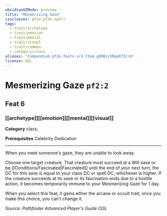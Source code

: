 ```yaml
---
obsidianUIMode: preview
title: "Mesmerizing Gaze"
cssclasses: pf2e,pf2e-spell
tags:
  - trait/archetype
  - trait/emotion
  - trait/mental
  - trait/visual
  - trait/common
  - category/class
aliases: "Compendium.pf2e.feats-srd.Item.gOHBzx5Rqa6TZcrm"
license: OGL
---
```

# Mesmerizing Gaze `pf2:2`
## Feat 6
### [[archetype]][[emotion]][[mental]][[visual]]

**Category** class; 



**Prerequisites** Celebrity Dedication
* * *
When you meet someone's gaze, they are unable to look away.

Choose one target creature. That creature must succeed at a Will save or be [[Conditions/Fascinated|Fascinated]] until the end of your next turn; the DC for this save is equal to your class DC or spell DC, whichever is higher. If the creature succeeds at its save or its fascination ends due to a hostile action, it becomes temporarily immune to your Mesmerizing Gaze for 1 day.

When you select this feat, it gains either the arcane or occult trait; once you make this choice, you can't change it.

*Source: Pathfinder Advanced Player's Guide*
*OGL*